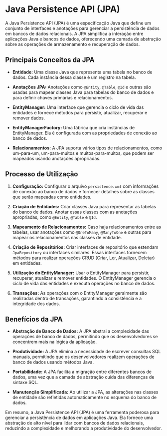 # Java Persistence API (JPA)

A Java Persistence API (JPA) é uma especificação Java que define um conjunto de interfaces e anotações para gerenciar a persistência de dados em bancos de dados relacionais. A JPA simplifica a interação entre aplicações Java e bancos de dados, oferecendo uma camada de abstração sobre as operações de armazenamento e recuperação de dados.

## Principais Conceitos da JPA

- **Entidade:** Uma classe Java que representa uma tabela no banco de dados. Cada instância dessa classe é um registro na tabela.

- **Anotações JPA:** Anotações como `@Entity`, `@Table`, `@Id` e outras são usadas para mapear classes Java para tabelas do banco de dados e para definir chaves primárias e relacionamentos.

- **EntityManager:** Uma interface que gerencia o ciclo de vida das entidades e fornece métodos para persistir, atualizar, recuperar e remover dados.

- **EntityManagerFactory:** Uma fábrica que cria instâncias de EntityManager. Ela é configurada com as propriedades de conexão ao banco de dados.

- **Relacionamentos:** A JPA suporta vários tipos de relacionamentos, como um-para-um, um-para-muitos e muitos-para-muitos, que podem ser mapeados usando anotações apropriadas.

## Processo de Utilização

1. **Configuração:** Configurar o arquivo `persistence.xml` com informações de conexão ao banco de dados e fornecer detalhes sobre as classes que serão mapeadas como entidades.

2. **Criação de Entidades:** Criar classes Java para representar as tabelas do banco de dados. Anotar essas classes com as anotações apropriadas, como `@Entity`, `@Table` e `@Id`.

3. **Mapeamento de Relacionamentos:** Caso haja relacionamentos entre as tabelas, usar anotações como `@OneToMany`, `@ManyToOne` e outras para mapear os relacionamentos nas classes de entidade.

4. **Criação de Repositórios:** Criar interfaces de repositório que estendam `JpaRepository` ou interfaces similares. Essas interfaces fornecem métodos para realizar operações CRUD (Criar, Ler, Atualizar, Deletar) em entidades.

5. **Utilização do EntityManager:** Usar o EntityManager para persistir, recuperar, atualizar e remover entidades. O EntityManager gerencia o ciclo de vida das entidades e executa operações no banco de dados.

6. **Transações:** As operações com o EntityManager geralmente são realizadas dentro de transações, garantindo a consistência e a integridade dos dados.

## Benefícios da JPA

- **Abstração de Banco de Dados:** A JPA abstrai a complexidade das operações de banco de dados, permitindo que os desenvolvedores se concentrem mais na lógica da aplicação.

- **Produtividade:** A JPA elimina a necessidade de escrever consultas SQL manuais, permitindo que os desenvolvedores realizem operações de banco de dados usando métodos Java.

- **Portabilidade:** A JPA facilita a migração entre diferentes bancos de dados, uma vez que a camada de abstração cuida das diferenças de sintaxe SQL.

- **Manutenção Simplificada:** Ao utilizar a JPA, as alterações nas classes de entidade são refletidas automaticamente no esquema do banco de dados.

Em resumo, a Java Persistence API (JPA) é uma ferramenta poderosa para gerenciar a persistência de dados em aplicações Java. Ela fornece uma abstração de alto nível para lidar com bancos de dados relacionais, reduzindo a complexidade e melhorando a produtividade do desenvolvedor.
